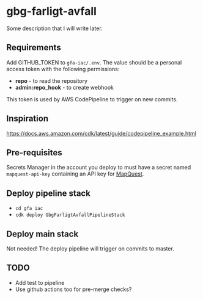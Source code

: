 # gbg-farligt-avfall
Some description that I will write later.

## Requirements
Add GITHUB_TOKEN to `gfa-iac/.env`. The value should be a personal access token with the following permissions:

- **repo** - to read the repository
- **admin:repo_hook** - to create webhook

This token is used by AWS CodePipeline to trigger on new commits.

## Inspiration
https://docs.aws.amazon.com/cdk/latest/guide/codepipeline_example.html

## Pre-requisites
Secrets Manager in the account you deploy to must have a secret named `mapquest-api-key` containing an API key for [MapQuest](https://developer.mapquest.com/).

## Deploy pipeline stack
- `cd gfa iac`
- `cdk deploy GbgFarligtAvfallPipelineStack`

## Deploy main stack
Not needed! The deploy pipeline will trigger on commits to master.

## TODO
 - Add test to pipeline
 - Use github actions too for pre-merge checks?
